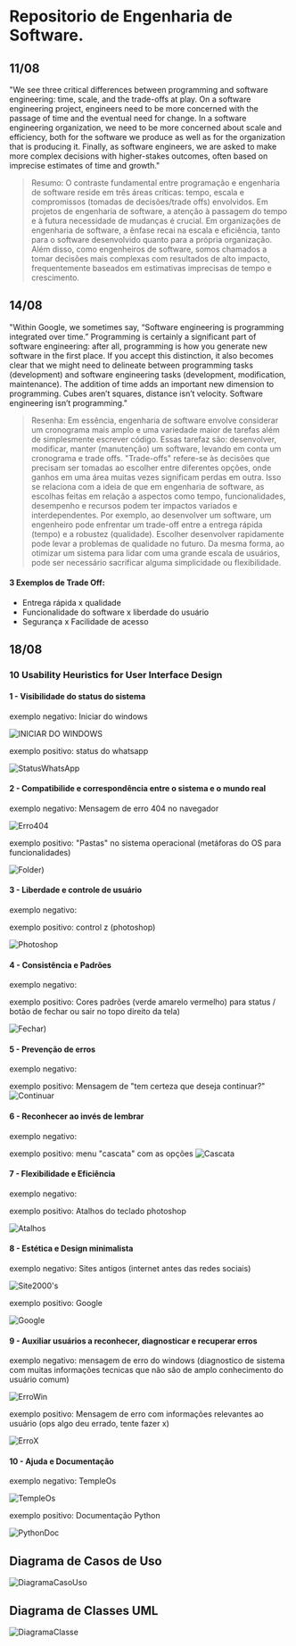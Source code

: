 # Repositorio de Engenharia de Software.

## 11/08
"We see three critical differences between programming and software engineering: time, scale, and the trade-offs at play. On a software engineering project, engineers need to be more concerned with the passage of time and the eventual need for change. In a software engineering organization, we need to be more concerned about scale and efficiency, both for the software we produce as well as for the organization that is producing it. Finally, as software engineers, we are asked to make more complex decisions with higher-stakes outcomes, often based on imprecise estimates of time and growth."

> Resumo: O contraste fundamental entre programação e engenharia de software reside em três áreas críticas: tempo, escala e compromissos (tomadas de decisões/trade offs) envolvidos. Em projetos de engenharia de software, a atenção à passagem do tempo e à futura necessidade de mudanças é crucial. Em organizações de engenharia de software, a ênfase recai na escala e eficiência, tanto para o software desenvolvido quanto para a própria organização. Além disso, como engenheiros de software, somos chamados a tomar decisões mais complexas com resultados de alto impacto, frequentemente baseados em estimativas imprecisas de tempo e crescimento.



## 14/08
"Within Google, we sometimes say, “Software engineering is programming integrated over time.” Programming is certainly a significant part of software engineering: after all, programming is how you generate new software in the first place. If you accept this distinction, it also becomes clear that we might need to delineate between programming tasks (development) and software engineering tasks (development, modification, maintenance). The addition of time adds an important new dimension to programming. Cubes aren’t squares, distance isn’t velocity. Software engineering isn’t programming."

> Resenha: Em essência, engenharia de software envolve considerar um cronograma mais amplo e uma variedade maior de tarefas além de simplesmente escrever código. Essas tarefaz são: desenvolver, modificar, manter (manutenção) um software, levando em conta um cronograma e trade offs. "Trade-offs" refere-se às decisões que precisam ser tomadas ao escolher entre diferentes opções, onde ganhos em uma área muitas vezes significam perdas em outra. Isso se relaciona com a ideia de que em engenharia de software, as escolhas feitas em relação a aspectos como tempo, funcionalidades, desempenho e recursos podem ter impactos variados e interdependentes. Por exemplo, ao desenvolver um software, um engenheiro pode enfrentar um trade-off entre a entrega rápida (tempo) e a robustez (qualidade). Escolher desenvolver rapidamente pode levar a problemas de qualidade no futuro. Da mesma forma, ao otimizar um sistema para lidar com uma grande escala de usuários, pode ser necessário sacrificar alguma simplicidade ou flexibilidade.  

#### 3 Exemplos de Trade Off:
* Entrega rápida x qualidade
* Funcionalidade do software x liberdade do usuário
* Segurança x Facilidade de acesso

## 18/08

### 10 Usability Heuristics for User Interface Design

#### 1 - Visibilidade do status do sistema

exemplo negativo: Iniciar do windows

![INICIAR DO WINDOWS](https://github.com/Michel-Momose/Bertoti/blob/main/Engenharia%20de%20Software/imagens/Windows-10-install-is-stuck-during-Installation.webp)

exemplo positivo: status do whatsapp

![StatusWhatsApp](https://github.com/Michel-Momose/Bertoti/blob/main/Engenharia%20de%20Software/imagens/fotojet-9.jpg)

#### 2 - Compatibilide e correspondência entre o sistema e o mundo real

exemplo negativo: Mensagem de erro 404 no navegador

![Erro404](https://github.com/Michel-Momose/Bertoti/blob/main/Engenharia%20de%20Software/imagens/Wiki404.png)

exemplo positivo: "Pastas" no sistema operacional (metáforas do OS para funcionalidades)

![Folder](https://github.com/Michel-Momose/Bertoti/blob/main/Engenharia%20de%20Software/imagens/folder.png))

#### 3 - Liberdade e controle de usuário

exemplo negativo: 

exemplo positivo: control z (photoshop)

![Photoshop](https://github.com/Michel-Momose/Bertoti/blob/main/Engenharia%20de%20Software/imagens/photoshop.png)

#### 4 - Consistência e Padrões

exemplo negativo: 

exemplo positivo: Cores padrões (verde amarelo vermelho) para status / botão de fechar ou sair no topo direito da tela)

![Fechar](https://github.com/Michel-Momose/Bertoti/blob/main/Engenharia%20de%20Software/imagens/fechar%20min%20max.png))

#### 5 - Prevenção de erros

exemplo negativo: 

exemplo positivo: Mensagem de "tem certeza que deseja continuar?"
![Continuar](https://github.com/Michel-Momose/Bertoti/blob/main/Engenharia%20de%20Software/imagens/confirmar_exclusao_empenho.png)

#### 6 - Reconhecer ao invés de lembrar

exemplo negativo: 

exemplo positivo: menu "cascata" com as opções 
![Cascata](https://github.com/Michel-Momose/Bertoti/blob/main/Engenharia%20de%20Software/imagens/Cascata.png)

#### 7 - Flexibilidade e Eficiência

exemplo negativo: 

exemplo positivo: Atalhos do teclado photoshop

![Atalhos](https://github.com/Michel-Momose/Bertoti/blob/main/Engenharia%20de%20Software/imagens/photoshop-cheat-sheet-featured.jpg)

#### 8 - Estética e Design minimalista

exemplo negativo: Sites antigos (internet antes das redes sociais)

![Site2000's](https://github.com/Michel-Momose/Bertoti/blob/main/Engenharia%20de%20Software/imagens/bad-und-ugly-websites-preview.png)

exemplo positivo: Google

![Google](https://github.com/Michel-Momose/Bertoti/blob/main/Engenharia%20de%20Software/imagens/Google_web_search.png)

#### 9 - Auxiliar usuários a reconhecer, diagnosticar e recuperar erros

exemplo negativo: mensagem de erro do windows (diagnostico de sistema com muitas informações tecnicas que não são de amplo conhecimento do usuário comum)

![ErroWin](https://github.com/Michel-Momose/Bertoti/blob/main/Engenharia%20de%20Software/imagens/Windows_XP_BSOD.png)

exemplo positivo: Mensagem de erro com informações relevantes ao usuário (ops algo deu errado, tente fazer x)

![ErroX](https://github.com/Michel-Momose/Bertoti/blob/main/Engenharia%20de%20Software/imagens/sdd.jpg)

#### 10 - Ajuda e Documentação

exemplo negativo: TempleOs

![TempleOs](https://github.com/Michel-Momose/Bertoti/blob/main/Engenharia%20de%20Software/imagens/687474703a2f2f696d6775722e636f6d2f317959735548492e706e67.png)

exemplo positivo: Documentação Python 

![PythonDoc](https://github.com/Michel-Momose/Bertoti/blob/main/Engenharia%20de%20Software/imagens/7383178.png)

## Diagrama de Casos de Uso

![DiagramaCasoUso](https://github.com/Michel-Momose/Bertoti/blob/main/Diagrama%20de%20caso%20UML.jpg)

## Diagrama de Classes UML

![DiagramaClasse](https://github.com/Michel-Momose/Bertoti/blob/main/diagrama%20de%20classe%20estoque.jpg)